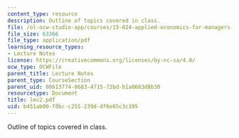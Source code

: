 ```yaml
---
content_type: resource
description: Outline of topics covered in class.
file: /ol-ocw-studio-app/courses/15-024-applied-economics-for-managers-summer-2004/b451ab00f8bcc255239ddf6e05c3c395_lec2.pdf
file_size: 63366
file_type: application/pdf
learning_resource_types:
- Lecture Notes
license: https://creativecommons.org/licenses/by-nc-sa/4.0/
ocw_type: OCWFile
parent_title: Lecture Notes
parent_type: CourseSection
parent_uid: 08613774-0683-4715-72bd-b1a0683d8b30
resourcetype: Document
title: lec2.pdf
uid: b451ab00-f8bc-c255-239d-df6e05c3c395
---
```

Outline of topics covered in class.